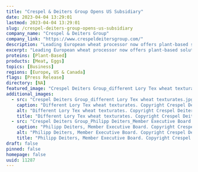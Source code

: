 ```yaml
---
title: "Crespel & Deiters Group Opens US Subsidiary"
date: 2023-04-04 13:29:01
lastmod: 2023-04-04 13:29:01
slug: /crespel-deiters-group-opens-us-subsidiary
company_name: "Crespel & Deiters Group"
company_link: "https://www.crespeldeitersgroup.com/"
description: "Leading European wheat processor now offers plant-based solution expertise to manufacturers in Central and North America"
excerpt: "Leading European wheat processor now offers plant-based solution expertise to manufacturers in Central and North America"
proteins: [Plant-Based]
products: [Meat, Eggs]
topics: [Business]
regions: [Europe, US & Canada]
flags: [Press Release]
directory: [NA]
featured_image: "Crespel Deiters Group_different Lory Tex wheat texturates.jpg"
additional_images:
  - src: "Crespel Deiters Group_different Lory Tex wheat texturates.jpg"
    caption: "Different Lory Tex wheat texturates. Copyright Crespel Deiters Group."
    alt: "Different Lory Tex wheat texturates. Copyright Crespel Deiters Group."
    title: "Different Lory Tex wheat texturates. Copyright Crespel Deiters Group."
  - src: "Crespel Deiters Group_Philipp Deiters_Member Executive Board.jpg"
    caption: "Philipp Deiters, Member Executive Board. Copyright Crespel Deiters Group."
    alt: "Philipp Deiters, Member Executive Board. Copyright Crespel Deiters Group."
    title: "Philipp Deiters, Member Executive Board. Copyright Crespel Deiters Group."
draft: false
pinned: false
homepage: false
uuid: 11287
---
```

